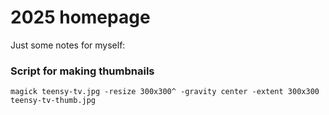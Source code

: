 # 2025 homepage

Just some notes for myself:

### Script for making thumbnails

```
magick teensy-tv.jpg -resize 300x300^ -gravity center -extent 300x300 teensy-tv-thumb.jpg
```